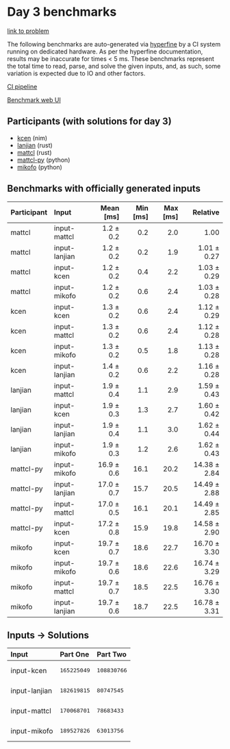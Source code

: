 # Day 3 benchmarks

[link to problem](https://adventofcode.com/2024/day/3)

The following benchmarks are auto-generated via
[hyperfine](https://github.com/sharkdp/hyperfine) by a CI system running on
dedicated hardware. As per the hyperfine documentation, results may be
inaccurate for times < 5 ms. These benchmarks represent the total time to read,
parse, and solve the given inputs, and, as such, some variation is expected due
to IO and other factors.

[CI pipeline](http://ci.papercode.net:8080/teams/main/pipelines/aoc2024)

[Benchmark web UI](https://aoc.ancalagon.black)


## Participants (with solutions for day 3)

- [kcen](https://github.com/kcen/aoc2024) (nim)
- [lanjian](https://github.com/lanjian/aoc-2024) (rust)
- [mattcl](https://github.com/mattcl/aoc2024) (rust)
- [mattcl-py](https://github.com/mattcl/aoc2024-py) (python)
- [mikofo](https://github.com/mikofo/aoc2024) (python)


## Benchmarks with officially generated inputs

| Participant | Input | Mean [ms] | Min [ms] | Max [ms] | Relative |
|:---|:---|---:|---:|---:|---:|
| mattcl | input-mattcl | 1.2 ± 0.2 | 0.2 | 2.0 | 1.00 |
| mattcl | input-lanjian | 1.2 ± 0.2 | 0.2 | 1.9 | 1.01 ± 0.27 |
| mattcl | input-kcen | 1.2 ± 0.2 | 0.4 | 2.2 | 1.03 ± 0.29 |
| mattcl | input-mikofo | 1.2 ± 0.2 | 0.6 | 2.4 | 1.03 ± 0.28 |
| kcen | input-kcen | 1.3 ± 0.2 | 0.6 | 2.4 | 1.12 ± 0.29 |
| kcen | input-mattcl | 1.3 ± 0.2 | 0.6 | 2.4 | 1.12 ± 0.28 |
| kcen | input-mikofo | 1.3 ± 0.2 | 0.5 | 1.8 | 1.13 ± 0.28 |
| kcen | input-lanjian | 1.4 ± 0.2 | 0.6 | 2.2 | 1.16 ± 0.28 |
| lanjian | input-mattcl | 1.9 ± 0.4 | 1.1 | 2.9 | 1.59 ± 0.43 |
| lanjian | input-kcen | 1.9 ± 0.3 | 1.3 | 2.7 | 1.60 ± 0.42 |
| lanjian | input-lanjian | 1.9 ± 0.4 | 1.1 | 3.0 | 1.62 ± 0.44 |
| lanjian | input-mikofo | 1.9 ± 0.3 | 1.2 | 2.6 | 1.62 ± 0.43 |
| mattcl-py | input-mikofo | 16.9 ± 0.6 | 16.1 | 20.2 | 14.38 ± 2.84 |
| mattcl-py | input-lanjian | 17.0 ± 0.7 | 15.7 | 20.5 | 14.49 ± 2.88 |
| mattcl-py | input-mattcl | 17.0 ± 0.5 | 16.1 | 20.1 | 14.49 ± 2.85 |
| mattcl-py | input-kcen | 17.2 ± 0.8 | 15.9 | 19.8 | 14.58 ± 2.90 |
| mikofo | input-kcen | 19.7 ± 0.7 | 18.6 | 22.7 | 16.70 ± 3.30 |
| mikofo | input-mikofo | 19.7 ± 0.6 | 18.6 | 22.6 | 16.74 ± 3.29 |
| mikofo | input-mattcl | 19.7 ± 0.7 | 18.5 | 22.5 | 16.76 ± 3.30 |
| mikofo | input-lanjian | 19.7 ± 0.6 | 18.7 | 22.5 | 16.78 ± 3.31 |


## Inputs -> Solutions

| Input | Part One | Part Two |
|:---|:---|:---|
|input-kcen|<pre>165225049</pre>|<pre>108830766</pre>|
|input-lanjian|<pre>182619815</pre>|<pre>80747545</pre>|
|input-mattcl|<pre>170068701</pre>|<pre>78683433</pre>|
|input-mikofo|<pre>189527826</pre>|<pre>63013756</pre>|